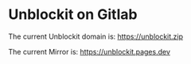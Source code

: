# Unblockit on Gitlab

The current Unblockit domain is: https://unblockit.zip

The current Mirror is: https://unblockit.pages.dev
